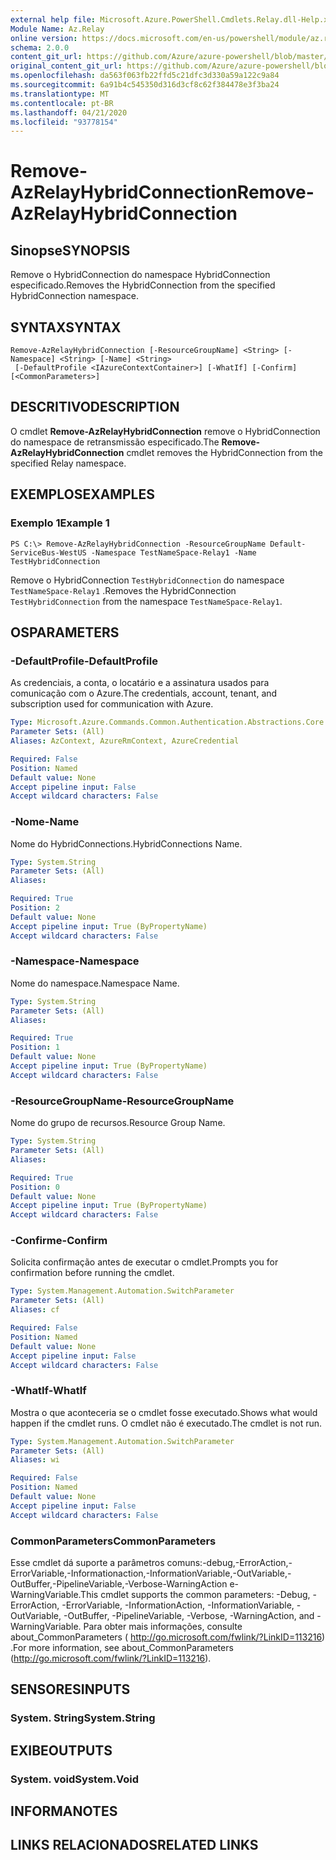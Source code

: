 ```yaml
---
external help file: Microsoft.Azure.PowerShell.Cmdlets.Relay.dll-Help.xml
Module Name: Az.Relay
online version: https://docs.microsoft.com/en-us/powershell/module/az.relay/remove-azrelayhybridconnection
schema: 2.0.0
content_git_url: https://github.com/Azure/azure-powershell/blob/master/src/Relay/Relay/help/Remove-AzRelayHybridConnection.md
original_content_git_url: https://github.com/Azure/azure-powershell/blob/master/src/Relay/Relay/help/Remove-AzRelayHybridConnection.md
ms.openlocfilehash: da563f063fb22ffd5c21dfc3d330a59a122c9a84
ms.sourcegitcommit: 6a91b4c545350d316d3cf8c62f384478e3f3ba24
ms.translationtype: MT
ms.contentlocale: pt-BR
ms.lasthandoff: 04/21/2020
ms.locfileid: "93778154"
---
```

# <span data-ttu-id="ac581-101">Remove-AzRelayHybridConnection</span><span class="sxs-lookup"><span data-stu-id="ac581-101">Remove-AzRelayHybridConnection</span></span>

## <span data-ttu-id="ac581-102">Sinopse</span><span class="sxs-lookup"><span data-stu-id="ac581-102">SYNOPSIS</span></span>
<span data-ttu-id="ac581-103">Remove o HybridConnection do namespace HybridConnection especificado.</span><span class="sxs-lookup"><span data-stu-id="ac581-103">Removes the HybridConnection from the specified HybridConnection namespace.</span></span>

## <span data-ttu-id="ac581-104">SYNTAX</span><span class="sxs-lookup"><span data-stu-id="ac581-104">SYNTAX</span></span>

```
Remove-AzRelayHybridConnection [-ResourceGroupName] <String> [-Namespace] <String> [-Name] <String>
 [-DefaultProfile <IAzureContextContainer>] [-WhatIf] [-Confirm] [<CommonParameters>]
```

## <span data-ttu-id="ac581-105">DESCRITIVO</span><span class="sxs-lookup"><span data-stu-id="ac581-105">DESCRIPTION</span></span>
<span data-ttu-id="ac581-106">O cmdlet **Remove-AzRelayHybridConnection** remove o HybridConnection do namespace de retransmissão especificado.</span><span class="sxs-lookup"><span data-stu-id="ac581-106">The **Remove-AzRelayHybridConnection** cmdlet removes the HybridConnection from the specified Relay namespace.</span></span>

## <span data-ttu-id="ac581-107">EXEMPLOS</span><span class="sxs-lookup"><span data-stu-id="ac581-107">EXAMPLES</span></span>

### <span data-ttu-id="ac581-108">Exemplo 1</span><span class="sxs-lookup"><span data-stu-id="ac581-108">Example 1</span></span>
```
PS C:\> Remove-AzRelayHybridConnection -ResourceGroupName Default-ServiceBus-WestUS -Namespace TestNameSpace-Relay1 -Name TestHybridConnection
```

<span data-ttu-id="ac581-109">Remove o HybridConnection `TestHybridConnection` do namespace `TestNameSpace-Relay1` .</span><span class="sxs-lookup"><span data-stu-id="ac581-109">Removes the HybridConnection `TestHybridConnection` from the namespace `TestNameSpace-Relay1`.</span></span>

## <span data-ttu-id="ac581-110">OS</span><span class="sxs-lookup"><span data-stu-id="ac581-110">PARAMETERS</span></span>

### <span data-ttu-id="ac581-111">-DefaultProfile</span><span class="sxs-lookup"><span data-stu-id="ac581-111">-DefaultProfile</span></span>
<span data-ttu-id="ac581-112">As credenciais, a conta, o locatário e a assinatura usados para comunicação com o Azure.</span><span class="sxs-lookup"><span data-stu-id="ac581-112">The credentials, account, tenant, and subscription used for communication with Azure.</span></span>

```yaml
Type: Microsoft.Azure.Commands.Common.Authentication.Abstractions.Core.IAzureContextContainer
Parameter Sets: (All)
Aliases: AzContext, AzureRmContext, AzureCredential

Required: False
Position: Named
Default value: None
Accept pipeline input: False
Accept wildcard characters: False
```

### <span data-ttu-id="ac581-113">-Nome</span><span class="sxs-lookup"><span data-stu-id="ac581-113">-Name</span></span>
<span data-ttu-id="ac581-114">Nome do HybridConnections.</span><span class="sxs-lookup"><span data-stu-id="ac581-114">HybridConnections Name.</span></span>

```yaml
Type: System.String
Parameter Sets: (All)
Aliases:

Required: True
Position: 2
Default value: None
Accept pipeline input: True (ByPropertyName)
Accept wildcard characters: False
```

### <span data-ttu-id="ac581-115">-Namespace</span><span class="sxs-lookup"><span data-stu-id="ac581-115">-Namespace</span></span>
<span data-ttu-id="ac581-116">Nome do namespace.</span><span class="sxs-lookup"><span data-stu-id="ac581-116">Namespace Name.</span></span>

```yaml
Type: System.String
Parameter Sets: (All)
Aliases:

Required: True
Position: 1
Default value: None
Accept pipeline input: True (ByPropertyName)
Accept wildcard characters: False
```

### <span data-ttu-id="ac581-117">-ResourceGroupName</span><span class="sxs-lookup"><span data-stu-id="ac581-117">-ResourceGroupName</span></span>
<span data-ttu-id="ac581-118">Nome do grupo de recursos.</span><span class="sxs-lookup"><span data-stu-id="ac581-118">Resource Group Name.</span></span>

```yaml
Type: System.String
Parameter Sets: (All)
Aliases:

Required: True
Position: 0
Default value: None
Accept pipeline input: True (ByPropertyName)
Accept wildcard characters: False
```

### <span data-ttu-id="ac581-119">-Confirme</span><span class="sxs-lookup"><span data-stu-id="ac581-119">-Confirm</span></span>
<span data-ttu-id="ac581-120">Solicita confirmação antes de executar o cmdlet.</span><span class="sxs-lookup"><span data-stu-id="ac581-120">Prompts you for confirmation before running the cmdlet.</span></span>

```yaml
Type: System.Management.Automation.SwitchParameter
Parameter Sets: (All)
Aliases: cf

Required: False
Position: Named
Default value: None
Accept pipeline input: False
Accept wildcard characters: False
```

### <span data-ttu-id="ac581-121">-WhatIf</span><span class="sxs-lookup"><span data-stu-id="ac581-121">-WhatIf</span></span>
<span data-ttu-id="ac581-122">Mostra o que aconteceria se o cmdlet fosse executado.</span><span class="sxs-lookup"><span data-stu-id="ac581-122">Shows what would happen if the cmdlet runs.</span></span>
<span data-ttu-id="ac581-123">O cmdlet não é executado.</span><span class="sxs-lookup"><span data-stu-id="ac581-123">The cmdlet is not run.</span></span>

```yaml
Type: System.Management.Automation.SwitchParameter
Parameter Sets: (All)
Aliases: wi

Required: False
Position: Named
Default value: None
Accept pipeline input: False
Accept wildcard characters: False
```

### <span data-ttu-id="ac581-124">CommonParameters</span><span class="sxs-lookup"><span data-stu-id="ac581-124">CommonParameters</span></span>
<span data-ttu-id="ac581-125">Esse cmdlet dá suporte a parâmetros comuns:-debug,-ErrorAction,-ErrorVariable,-Informationaction,-InformationVariable,-OutVariable,-OutBuffer,-PipelineVariable,-Verbose-WarningAction e-WarningVariable.</span><span class="sxs-lookup"><span data-stu-id="ac581-125">This cmdlet supports the common parameters: -Debug, -ErrorAction, -ErrorVariable, -InformationAction, -InformationVariable, -OutVariable, -OutBuffer, -PipelineVariable, -Verbose, -WarningAction, and -WarningVariable.</span></span> <span data-ttu-id="ac581-126">Para obter mais informações, consulte about_CommonParameters ( http://go.microsoft.com/fwlink/?LinkID=113216) .</span><span class="sxs-lookup"><span data-stu-id="ac581-126">For more information, see about_CommonParameters (http://go.microsoft.com/fwlink/?LinkID=113216).</span></span>

## <span data-ttu-id="ac581-127">SENSORES</span><span class="sxs-lookup"><span data-stu-id="ac581-127">INPUTS</span></span>

### <span data-ttu-id="ac581-128">System. String</span><span class="sxs-lookup"><span data-stu-id="ac581-128">System.String</span></span>

## <span data-ttu-id="ac581-129">EXIBE</span><span class="sxs-lookup"><span data-stu-id="ac581-129">OUTPUTS</span></span>

### <span data-ttu-id="ac581-130">System. void</span><span class="sxs-lookup"><span data-stu-id="ac581-130">System.Void</span></span>

## <span data-ttu-id="ac581-131">INFORMA</span><span class="sxs-lookup"><span data-stu-id="ac581-131">NOTES</span></span>

## <span data-ttu-id="ac581-132">LINKS RELACIONADOS</span><span class="sxs-lookup"><span data-stu-id="ac581-132">RELATED LINKS</span></span>
